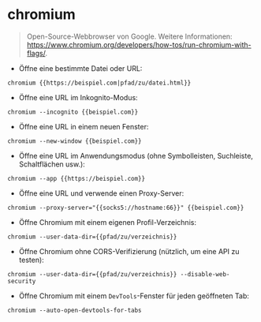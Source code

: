 # chromium

> Open-Source-Webbrowser von Google.
> Weitere Informationen: <https://www.chromium.org/developers/how-tos/run-chromium-with-flags/>.

- Öffne eine bestimmte Datei oder URL:

`chromium {{https://beispiel.com|pfad/zu/datei.html}}`

- Öffne eine URL im Inkognito-Modus:

`chromium --incognito {{beispiel.com}}`

- Öffne eine URL in einem neuen Fenster:

`chromium --new-window {{beispiel.com}}`

- Öffne eine URL im Anwendungsmodus (ohne Symbolleisten, Suchleiste, Schaltflächen usw.):

`chromium --app {{https://beispiel.com}}`

- Öffne eine URL und verwende einen Proxy-Server:

`chromium --proxy-server="{{socks5://hostname:66}}" {{beispiel.com}}`

- Öffne Chromium mit einem eigenen Profil-Verzeichnis:

`chromium --user-data-dir={{pfad/zu/verzeichnis}}`

- Öffne Chromium ohne CORS-Verifizierung (nützlich, um eine API zu testen):

`chromium --user-data-dir={{pfad/zu/verzeichnis}} --disable-web-security`

- Öffne Chromium mit einem `DevTools`-Fenster für jeden geöffneten Tab:

`chromium --auto-open-devtools-for-tabs`
